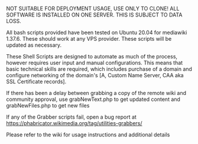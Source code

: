 NOT SUITABLE FOR DEPLOYMENT USAGE, USE ONLY TO CLONE! ALL SOFTWARE IS INSTALLED ON ONE SERVER. THIS IS SUBJECT TO DATA LOSS.

All bash scripts provided have been tested on Ubuntu 20.04 for mediawiki 1.37.6. These should work at any VPS provider. These scripts will be updated as necessary.

These Shell Scripts are designed to automate as much of the process, however requires user input and manual configurations. This means that basic technical skills are required, which includes purchase of a domain and configure networking of the domain's [A, Custom Name Server, CAA  aka SSL Certificate records].

If there has been a delay between grabbing a copy of the remote wiki and community approval, use grabNewText.php to get updated content and grabNewFiles.php to get new files

If any of the Grabber scripts fail, open a bug report at https://phabricator.wikimedia.org/tag/utilities-grabbers/

Please refer to the wiki for usage instructions and additional details
